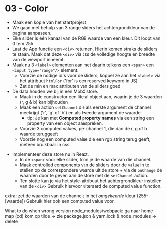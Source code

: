 
# 03 - Color

- Maak een kopie van het startproject
- We gaan met behulp van 3 range sliders het achtergrondkleur van de pagina aanpassen.
- Elke slider is één kanaal van de RGB waarde van een kleur. Dit loopt van 0 tem 255
- Laat de App functie een `<div>` returnen. Hierin komen straks de sliders te staan. Maak dat deze `<div>` via css de volledige hoogte en breedte van de viewport inneemt.
- Maak nu 3 `<label>` elementen aan met daarin telkens een `<span>` een `<input type="range"/>` element.
  - Voorzie de nodige id's voor de sliders, koppel ze aan het `<label>` via het attribuut `htmlFor` ('for' is een reserved keyword in JS)
  - Zet de min en max attributen van de sliders goed
- De data houden we bij in een MobX store.
  - Maak in de constructor een literal object aan, waarin je de 3 waarden (r, g & b) kan bijhouden
  - Maak een action `setChannel` die als eerste argument de channel meekrijgt ('r', 'g' of 'b') en als tweede argument de waarde.
    - tip: Je kan met **Computed property names** via een string een property van een object aanspreken.
  - Voorzie 3 computed values, per channel 1, die dan de r, g of b waarde teruggeeft
  - Voorzie nog een computed value die een rgb string terug geeft, meteen bruikbaar in css.

* Implementeer deze store nu in React.
  - In de `<span>` voor elke slider, toon je de waarde van die channel.
  - Maak controlled components van de sliders door de `value` in te stellen op de correspondere waarde uit de store + via de `onChange` de waarden door te geven aan de store met de `setChannel` action.
  - Ten slotte kan je via het style-attribuut het achtergrondkleur instellen van de `<div>` Gebruik hiervoor uiteraard de computed value function.

extra: zet de waarden van de channels in het _omgekeerde_ kleur (255-[waarde]) Gebruik hier ook een computed value voor.


What to do when wrong version node_modules/webpack:
ga naar home map (cd) kom op tilde
-> zie package.json & yarn.lock & node_modules -> delete 